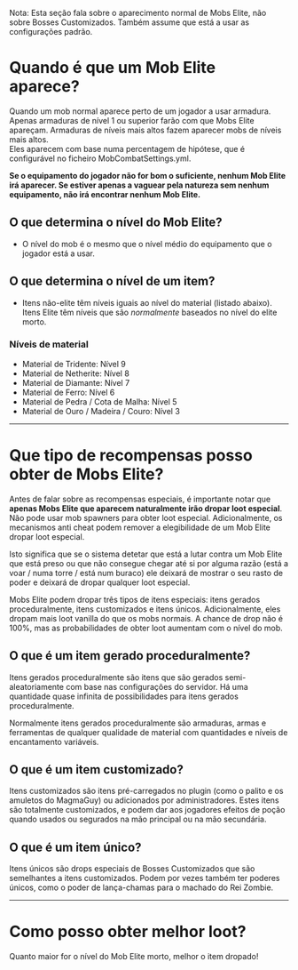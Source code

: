 Nota: Esta seção fala sobre o aparecimento normal de Mobs Elite, não sobre Bosses Customizados. Também assume que está a usar as configurações padrão.

# Quando é que um Mob Elite aparece?

Quando um mob normal aparece perto de um jogador a usar armadura. Apenas armaduras de nível 1 ou superior farão com que Mobs Elite apareçam. Armaduras de níveis mais altos fazem aparecer mobs de níveis mais altos.
<br>Eles aparecem com base numa percentagem de hipótese, que é configurável no ficheiro MobCombatSettings.yml.

**Se o equipamento do jogador não for bom o suficiente, nenhum Mob Elite irá aparecer. Se estiver apenas a vaguear pela natureza sem nenhum equipamento, não irá encontrar nenhum Mob Elite.**

## O que determina o nível do Mob Elite?

* O nível do mob é o mesmo que o nível médio do equipamento que o jogador está a usar.

## O que determina o nível de um item?

* Itens não-elite têm níveis iguais ao nível do material (listado abaixo). Itens Elite têm níveis que são *normalmente* baseados no nível do elite morto.

### Níveis de material
* Material de Tridente: Nível 9
* Material de Netherite: Nível 8
* Material de Diamante: Nível 7
* Material de Ferro: Nível 6
* Material de Pedra / Cota de Malha: Nível 5
* Material de Ouro / Madeira / Couro: Nível 3

***

# Que tipo de recompensas posso obter de Mobs Elite?
Antes de falar sobre as recompensas especiais, é importante notar que **apenas Mobs Elite que aparecem naturalmente irão dropar loot especial**. Não pode usar mob spawners para obter loot especial. Adicionalmente, os mecanismos anti cheat podem remover a elegibilidade de um Mob Elite dropar loot especial.

Isto significa que se o sistema detetar que está a lutar contra um Mob Elite que está preso ou que não consegue chegar até si por alguma razão (está a voar / numa torre / está num buraco) ele deixará de mostrar o seu rasto de poder e deixará de dropar qualquer loot especial.

Mobs Elite podem dropar três tipos de itens especiais: itens gerados proceduralmente, itens customizados e itens únicos. Adicionalmente, eles dropam mais loot vanilla do que os mobs normais. A chance de drop não é 100%, mas as probabilidades de obter loot aumentam com o nível do mob.

## O que é um item gerado proceduralmente?
Itens gerados proceduralmente são itens que são gerados semi-aleatoriamente com base nas configurações do servidor. Há uma quantidade quase infinita de possibilidades para itens gerados proceduralmente.

Normalmente itens gerados proceduralmente são armaduras, armas e ferramentas de qualquer qualidade de material com quantidades e níveis de encantamento variáveis.

## O que é um item customizado?
Itens customizados são itens pré-carregados no plugin (como o palito e os amuletos do MagmaGuy) ou adicionados por administradores. Estes itens são totalmente customizados, e podem dar aos jogadores efeitos de poção quando usados ou segurados na mão principal ou na mão secundária.

## O que é um item único?
Itens únicos são drops especiais de Bosses Customizados que são semelhantes a itens customizados. Podem por vezes também ter poderes únicos, como o poder de lança-chamas para o machado do Rei Zombie.

***

# Como posso obter melhor loot?
Quanto maior for o nível do Mob Elite morto, melhor o item dropado!
